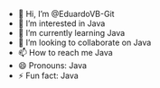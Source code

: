 - 👋 Hi, I’m @EduardoVB-Git
- 👀 I’m interested in Java
- 🌱 I’m currently learning Java
- 💞️ I’m looking to collaborate on Java
- 📫 How to reach me Java
- 😄 Pronouns: Java
- ⚡ Fun fact: Java

<!---
EduardoVB-Git/EduardoVB-Git is a ✨ special ✨ repository because its `README.md` (this file) appears on your GitHub profile.
You can click the Preview link to take a look at your changes.
--->
